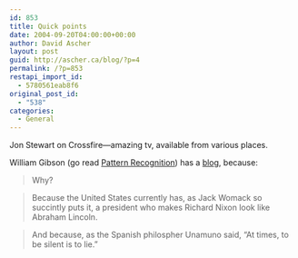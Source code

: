 ```yaml
---
id: 853
title: Quick points
date: 2004-09-20T04:00:00+00:00
author: David Ascher
layout: post
guid: http://ascher.ca/blog/?p=4
permalink: /?p=853
restapi_import_id:
  - 5780561eab8f6
original_post_id:
  - "538"
categories:
  - General
---
```

Jon Stewart on Crossfire&#8212;amazing tv, available from various places<a />.</p> 

William Gibson (go read [Pattern Recognition](http://www.williamgibsonbooks.com/books/pattern.asp)) has a [blog](http://www.williamgibsonbooks.com/blog/blog.asp), because:

> Why?

> Because the United States currently has, as Jack Womack so succintly puts it, a president who makes Richard Nixon look like Abraham Lincoln.

> And because, as the Spanish philospher Unamuno said, &#8220;At times, to be silent is to lie.&#8221;